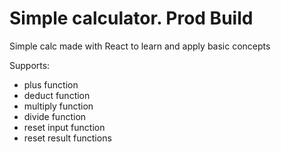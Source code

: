 # Simple calculator. Prod Build
Simple calc made with React to learn and apply basic concepts


Supports: 
- plus function  
- deduct function 
- multiply function
- divide function
- reset input function
- reset result functions
